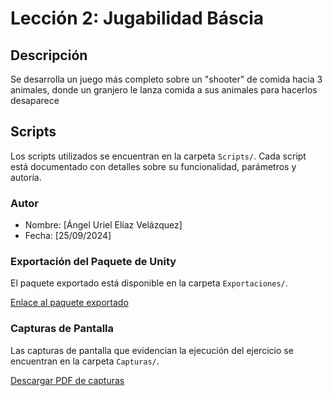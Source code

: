 
# Lección 2: Jugabilidad Báscia

## Descripción
Se desarrolla un juego más completo sobre un "shooter" de comida hacia 3 animales, donde un granjero le lanza comida a sus animales para hacerlos desaparece

## Scripts
Los scripts utilizados se encuentran en la carpeta `Scripts/`. Cada script está documentado con detalles sobre su funcionalidad, parámetros y autoría.

### Autor
- Nombre: [Ángel Uriel Elíaz Velázquez]
- Fecha: [25/09/2024]

### Exportación del Paquete de Unity
El paquete exportado está disponible en la carpeta `Exportaciones/`.

[Enlace al paquete exportado](https://github.com/UrielElias01/Actividad_1_ejecucion_de_tutoriales_fase2/edit/main/Lecciones/Lección2/Exportaciones)

### Capturas de Pantalla
Las capturas de pantalla que evidencian la ejecución del ejercicio se encuentran en la carpeta `Capturas/`.

[Descargar PDF de capturas](https://github.com/UrielElias01/Actividad_1_ejecucion_de_tutoriales_fase2/blob/main/Lecciones/Lección2/Capturas/Prototipo02_Evidencias.pdf)
